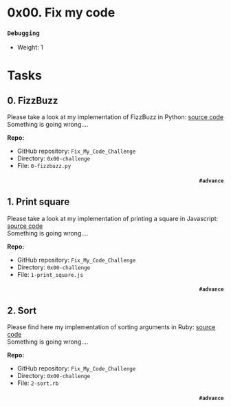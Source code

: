 # 0x00. Fix my code
### `Debugging`

-   Weight: 1


# Tasks

## 0\. FizzBuzz
Please take a look at my implementation of FizzBuzz in Python: [source code](https://github.com/alx-tools/0x00-Fix_My_Code_Challenge/blob/master/0-fizzbuzz.py)    
Something is going wrong….

**Repo:**

-   GitHub repository: `Fix_My_Code_Challenge`
-   Directory: `0x00-challenge`
-   File: `0-fizzbuzz.py`   
#### <p align="right">`#advance`</p>

## 1\. Print square
Please take a look at my implementation of printing a square in Javascript: [source code](https://github.com/alx-tools/0x00-Fix_My_Code_Challenge/blob/master/1-print_square.js)    
Something is going wrong….

**Repo:**

-   GitHub repository: `Fix_My_Code_Challenge`
-   Directory: `0x00-challenge`
-   File: `1-print_square.js`   
#### <p align="right">`#advance`</p>

## 2\. Sort
Please find here my implementation of sorting arguments in Ruby: [source code](https://github.com/alx-tools/0x00-Fix_My_Code_Challenge/blob/master/2-sort.rb)    
Something is going wrong….

**Repo:**

-   GitHub repository: `Fix_My_Code_Challenge`
-   Directory: `0x00-challenge`
-   File: `2-sort.rb`   
#### <p align="right">`#advance`</p>